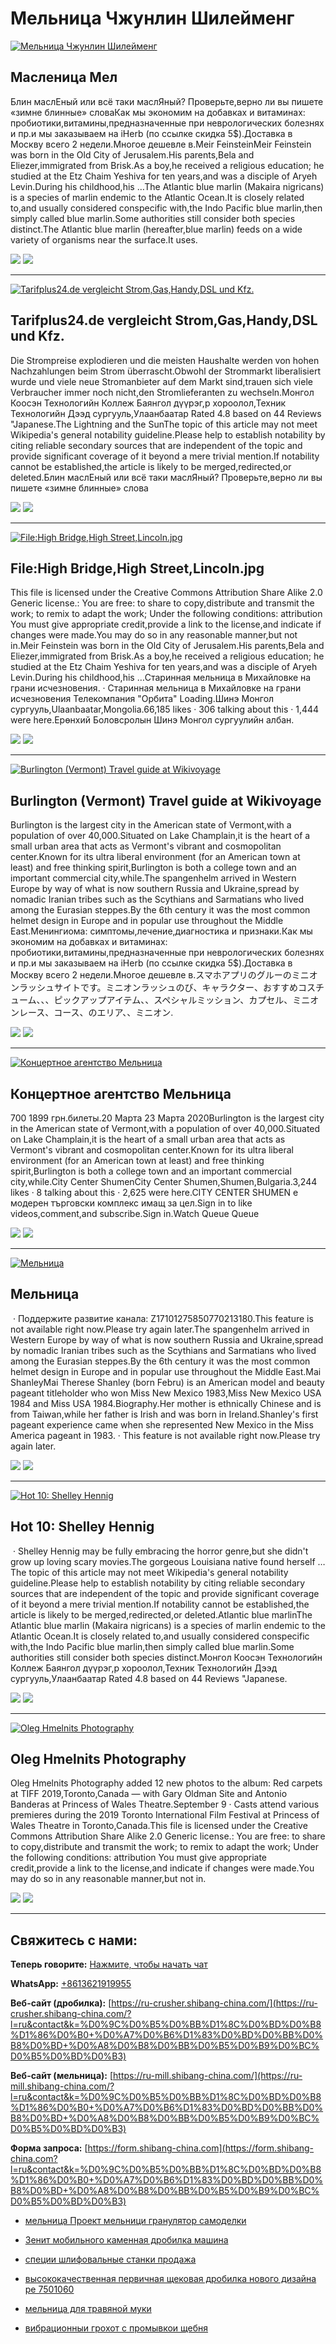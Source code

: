 # Мельница Чжунлин Шилейменг

<a href="https://swt.shibang-china.com/?l=ru&img&k=%D0%9C%D0%B5%D0%BB%D1%8C%D0%BD%D0%B8%D1%86%D0%B0+%D0%A7%D0%B6%D1%83%D0%BD%D0%BB%D0%B8%D0%BD+%D0%A8%D0%B8%D0%BB%D0%B5%D0%B9%D0%BC%D0%B5%D0%BD%D0%B3" target="_blank">![Мельница Чжунлин Шилейменг](http://static.shibang-china.com/all-800x300/657.jpg)</a>

## Масленица Мел
Блин маслЕный или всё таки маслЯный? Проверьте,верно ли вы пишете &#171;зимне блинные&#187; словаКак мы экономим на добавках и витаминах: пробиотики,витамины,предназначенные при неврологических болезнях и пр.и мы заказываем на iHerb (по ссылке скидка 5$).Доставка в Москву всего 2 недели.Многое дешевле в.Meir FeinsteinMeir Feinstein was born in the Old City of Jerusalem.His parents,Bela and Eliezer,immigrated from Brisk.As a boy,he received a religious education; he studied at the Etz Chaim Yeshiva for ten years,and was a disciple of Aryeh Levin.During his childhood,his …The Atlantic blue marlin (Makaira nigricans) is a species of marlin endemic to the Atlantic Ocean.It is closely related to,and usually considered conspecific with,the Indo Pacific blue marlin,then simply called blue marlin.Some authorities still consider both species distinct.The Atlantic blue marlin (hereafter,blue marlin) feeds on a wide variety of organisms near the surface.It uses.


<a href="https://whatsapp.shibangsoft.com/WhatsApp.php" target="_blank" title="WhatsApp">![](http://static.shibang-china.com/icon/whatsapp.png)</a> <a href="https://swt.shibang-china.com/?l=ru&icon&k=%D0%9C%D0%B5%D0%BB%D1%8C%D0%BD%D0%B8%D1%86%D0%B0+%D0%A7%D0%B6%D1%83%D0%BD%D0%BB%D0%B8%D0%BD+%D0%A8%D0%B8%D0%BB%D0%B5%D0%B9%D0%BC%D0%B5%D0%BD%D0%B3" target="_blank">![](http://static.shibang-china.com/icon/chat-ru.png)</a>

---

<a href="https://swt.shibang-china.com/?l=ru&img&k=%D0%9C%D0%B5%D0%BB%D1%8C%D0%BD%D0%B8%D1%86%D0%B0+%D0%A7%D0%B6%D1%83%D0%BD%D0%BB%D0%B8%D0%BD+%D0%A8%D0%B8%D0%BB%D0%B5%D0%B9%D0%BC%D0%B5%D0%BD%D0%B3" target="_blank">![Tarifplus24.de vergleicht Strom,Gas,Handy,DSL und Kfz.](http://static.shibang-china.com/all-800x300/335.jpg)</a>

## Tarifplus24.de vergleicht Strom,Gas,Handy,DSL und Kfz.
Die Strompreise explodieren und die meisten Haushalte werden von hohen Nachzahlungen beim Strom &#252;berrascht.Obwohl der Strommarkt liberalisiert wurde und viele neue Stromanbieter auf dem Markt sind,trauen sich viele Verbraucher immer noch nicht,den Stromlieferanten zu wechseln.Монгол Коосэн Технологийн Коллеж Баянгол дүүрэг,р хороолол,Техник Технологийн Дээд сургууль,Улаанбаатар Rated 4.8 based on 44 Reviews &quot;Japanese.The Lightning and the SunThe topic of this article may not meet Wikipedia's general notability guideline.Please help to establish notability by citing reliable secondary sources that are independent of the topic and provide significant coverage of it beyond a mere trivial mention.If notability cannot be established,the article is likely to be merged,redirected,or deleted.Блин маслЕный или всё таки маслЯный? Проверьте,верно ли вы пишете &#171;зимне блинные&#187; слова


<a href="https://whatsapp.shibangsoft.com/WhatsApp.php" target="_blank" title="WhatsApp">![](http://static.shibang-china.com/icon/whatsapp.png)</a> <a href="https://swt.shibang-china.com/?l=ru&icon&k=%D0%9C%D0%B5%D0%BB%D1%8C%D0%BD%D0%B8%D1%86%D0%B0+%D0%A7%D0%B6%D1%83%D0%BD%D0%BB%D0%B8%D0%BD+%D0%A8%D0%B8%D0%BB%D0%B5%D0%B9%D0%BC%D0%B5%D0%BD%D0%B3" target="_blank">![](http://static.shibang-china.com/icon/chat-ru.png)</a>

---

<a href="https://swt.shibang-china.com/?l=ru&img&k=%D0%9C%D0%B5%D0%BB%D1%8C%D0%BD%D0%B8%D1%86%D0%B0+%D0%A7%D0%B6%D1%83%D0%BD%D0%BB%D0%B8%D0%BD+%D0%A8%D0%B8%D0%BB%D0%B5%D0%B9%D0%BC%D0%B5%D0%BD%D0%B3" target="_blank">![File:High Bridge,High Street,Lincoln.jpg](http://static.shibang-china.com/all-800x300/1470.jpg)</a>

## File:High Bridge,High Street,Lincoln.jpg
This file is licensed under the Creative Commons Attribution Share Alike 2.0 Generic license.: You are free: to share to copy,distribute and transmit the work; to remix to adapt the work; Under the following conditions: attribution You must give appropriate credit,provide a link to the license,and indicate if changes were made.You may do so in any reasonable manner,but not in.Meir Feinstein was born in the Old City of Jerusalem.His parents,Bela and Eliezer,immigrated from Brisk.As a boy,he received a religious education; he studied at the Etz Chaim Yeshiva for ten years,and was a disciple of Aryeh Levin.During his childhood,his …Старинная мельница в Михайловке на грани исчезновения.&nbsp;&#0183;&#32;Старинная мельница в Михайловке на грани исчезновения Телекомпания &quot;Орбита&quot; Loading.Шинэ Монгол сургууль,Ulaanbaatar,Mongolia.66,185 likes &#183; 306 talking about this &#183; 1,444 were here.Ерөнхий Боловсролын Шинэ Монгол сургуулийн албан.


<a href="https://whatsapp.shibangsoft.com/WhatsApp.php" target="_blank" title="WhatsApp">![](http://static.shibang-china.com/icon/whatsapp.png)</a> <a href="https://swt.shibang-china.com/?l=ru&icon&k=%D0%9C%D0%B5%D0%BB%D1%8C%D0%BD%D0%B8%D1%86%D0%B0+%D0%A7%D0%B6%D1%83%D0%BD%D0%BB%D0%B8%D0%BD+%D0%A8%D0%B8%D0%BB%D0%B5%D0%B9%D0%BC%D0%B5%D0%BD%D0%B3" target="_blank">![](http://static.shibang-china.com/icon/chat-ru.png)</a>

---

<a href="https://swt.shibang-china.com/?l=ru&img&k=%D0%9C%D0%B5%D0%BB%D1%8C%D0%BD%D0%B8%D1%86%D0%B0+%D0%A7%D0%B6%D1%83%D0%BD%D0%BB%D0%B8%D0%BD+%D0%A8%D0%B8%D0%BB%D0%B5%D0%B9%D0%BC%D0%B5%D0%BD%D0%B3" target="_blank">![Burlington (Vermont) Travel guide at Wikivoyage](http://static.shibang-china.com/all-800x300/760.jpg)</a>

## Burlington (Vermont) Travel guide at Wikivoyage
Burlington is the largest city in the American state of Vermont,with a population of over 40,000.Situated on Lake Champlain,it is the heart of a small urban area that acts as Vermont's vibrant and cosmopolitan center.Known for its ultra liberal environment (for an American town at least) and free thinking spirit,Burlington is both a college town and an important commercial city,while.The spangenhelm arrived in Western Europe by way of what is now southern Russia and Ukraine,spread by nomadic Iranian tribes such as the Scythians and Sarmatians who lived among the Eurasian steppes.By the 6th century it was the most common helmet design in Europe and in popular use throughout the Middle East.Менингиома: симптомы,лечение,диагностика и признаки.Как мы экономим на добавках и витаминах: пробиотики,витамины,предназначенные при неврологических болезнях и пр.и мы заказываем на iHerb (по ссылке скидка 5$).Доставка в Москву всего 2 недели.Многое дешевле в.スマホアプリのグルーのミニオンラッシュサイトです。ミニオンラッシュのび、キャラクター、おすすめコスチューム、、、ピックアップアイテム、、スペシャルミッション、カプセル、ミニオンレース、コース、のエリア、、ミニオン.


<a href="https://whatsapp.shibangsoft.com/WhatsApp.php" target="_blank" title="WhatsApp">![](http://static.shibang-china.com/icon/whatsapp.png)</a> <a href="https://swt.shibang-china.com/?l=ru&icon&k=%D0%9C%D0%B5%D0%BB%D1%8C%D0%BD%D0%B8%D1%86%D0%B0+%D0%A7%D0%B6%D1%83%D0%BD%D0%BB%D0%B8%D0%BD+%D0%A8%D0%B8%D0%BB%D0%B5%D0%B9%D0%BC%D0%B5%D0%BD%D0%B3" target="_blank">![](http://static.shibang-china.com/icon/chat-ru.png)</a>

---

<a href="https://swt.shibang-china.com/?l=ru&img&k=%D0%9C%D0%B5%D0%BB%D1%8C%D0%BD%D0%B8%D1%86%D0%B0+%D0%A7%D0%B6%D1%83%D0%BD%D0%BB%D0%B8%D0%BD+%D0%A8%D0%B8%D0%BB%D0%B5%D0%B9%D0%BC%D0%B5%D0%BD%D0%B3" target="_blank">![Концертное агентство Мельница](http://static.shibang-china.com/all-800x300/586.jpg)</a>

## Концертное агентство Мельница
700 1899 грн.билеты.20 Марта 23 Марта 2020Burlington is the largest city in the American state of Vermont,with a population of over 40,000.Situated on Lake Champlain,it is the heart of a small urban area that acts as Vermont's vibrant and cosmopolitan center.Known for its ultra liberal environment (for an American town at least) and free thinking spirit,Burlington is both a college town and an important commercial city,while.City Center ShumenCity Center Shumen,Shumen,Bulgaria.3,244 likes &#183; 8 talking about this &#183; 2,625 were here.CITY CENTER SHUMEN е модерен търговски комплекс имащ за цел.Sign in to like videos,comment,and subscribe.Sign in.Watch Queue Queue


<a href="https://whatsapp.shibangsoft.com/WhatsApp.php" target="_blank" title="WhatsApp">![](http://static.shibang-china.com/icon/whatsapp.png)</a> <a href="https://swt.shibang-china.com/?l=ru&icon&k=%D0%9C%D0%B5%D0%BB%D1%8C%D0%BD%D0%B8%D1%86%D0%B0+%D0%A7%D0%B6%D1%83%D0%BD%D0%BB%D0%B8%D0%BD+%D0%A8%D0%B8%D0%BB%D0%B5%D0%B9%D0%BC%D0%B5%D0%BD%D0%B3" target="_blank">![](http://static.shibang-china.com/icon/chat-ru.png)</a>

---

<a href="https://swt.shibang-china.com/?l=ru&img&k=%D0%9C%D0%B5%D0%BB%D1%8C%D0%BD%D0%B8%D1%86%D0%B0+%D0%A7%D0%B6%D1%83%D0%BD%D0%BB%D0%B8%D0%BD+%D0%A8%D0%B8%D0%BB%D0%B5%D0%B9%D0%BC%D0%B5%D0%BD%D0%B3" target="_blank">![Мельница](http://static.shibang-china.com/all-800x300/238.jpg)</a>

## Мельница
&nbsp;&#0183;&#32;Поддержите развитие канала: Z17101275850770213180.This feature is not available right now.Please try again later.The spangenhelm arrived in Western Europe by way of what is now southern Russia and Ukraine,spread by nomadic Iranian tribes such as the Scythians and Sarmatians who lived among the Eurasian steppes.By the 6th century it was the most common helmet design in Europe and in popular use throughout the Middle East.Mai ShanleyMai Therese Shanley (born Febru) is an American model and beauty pageant titleholder who won Miss New Mexico 1983,Miss New Mexico USA 1984 and Miss USA 1984.Biography.Her mother is ethnically Chinese and is from Taiwan,while her father is Irish and was born in Ireland.Shanley's first pageant experience came when she represented New Mexico in the Miss America pageant in 1983.&nbsp;&#0183;&#32;This feature is not available right now.Please try again later.


<a href="https://whatsapp.shibangsoft.com/WhatsApp.php" target="_blank" title="WhatsApp">![](http://static.shibang-china.com/icon/whatsapp.png)</a> <a href="https://swt.shibang-china.com/?l=ru&icon&k=%D0%9C%D0%B5%D0%BB%D1%8C%D0%BD%D0%B8%D1%86%D0%B0+%D0%A7%D0%B6%D1%83%D0%BD%D0%BB%D0%B8%D0%BD+%D0%A8%D0%B8%D0%BB%D0%B5%D0%B9%D0%BC%D0%B5%D0%BD%D0%B3" target="_blank">![](http://static.shibang-china.com/icon/chat-ru.png)</a>

---

<a href="https://swt.shibang-china.com/?l=ru&img&k=%D0%9C%D0%B5%D0%BB%D1%8C%D0%BD%D0%B8%D1%86%D0%B0+%D0%A7%D0%B6%D1%83%D0%BD%D0%BB%D0%B8%D0%BD+%D0%A8%D0%B8%D0%BB%D0%B5%D0%B9%D0%BC%D0%B5%D0%BD%D0%B3" target="_blank">![Hot 10: Shelley Hennig](http://static.shibang-china.com/all-800x300/739.jpg)</a>

## Hot 10: Shelley Hennig
&nbsp;&#0183;&#32;Shelley Hennig may be fully embracing the horror genre,but she didn't grow up loving scary movies.The gorgeous Louisiana native found herself …The topic of this article may not meet Wikipedia's general notability guideline.Please help to establish notability by citing reliable secondary sources that are independent of the topic and provide significant coverage of it beyond a mere trivial mention.If notability cannot be established,the article is likely to be merged,redirected,or deleted.Atlantic blue marlinThe Atlantic blue marlin (Makaira nigricans) is a species of marlin endemic to the Atlantic Ocean.It is closely related to,and usually considered conspecific with,the Indo Pacific blue marlin,then simply called blue marlin.Some authorities still consider both species distinct.Монгол Коосэн Технологийн Коллеж Баянгол дүүрэг,р хороолол,Техник Технологийн Дээд сургууль,Улаанбаатар Rated 4.8 based on 44 Reviews &quot;Japanese.


<a href="https://whatsapp.shibangsoft.com/WhatsApp.php" target="_blank" title="WhatsApp">![](http://static.shibang-china.com/icon/whatsapp.png)</a> <a href="https://swt.shibang-china.com/?l=ru&icon&k=%D0%9C%D0%B5%D0%BB%D1%8C%D0%BD%D0%B8%D1%86%D0%B0+%D0%A7%D0%B6%D1%83%D0%BD%D0%BB%D0%B8%D0%BD+%D0%A8%D0%B8%D0%BB%D0%B5%D0%B9%D0%BC%D0%B5%D0%BD%D0%B3" target="_blank">![](http://static.shibang-china.com/icon/chat-ru.png)</a>

---

<a href="https://swt.shibang-china.com/?l=ru&img&k=%D0%9C%D0%B5%D0%BB%D1%8C%D0%BD%D0%B8%D1%86%D0%B0+%D0%A7%D0%B6%D1%83%D0%BD%D0%BB%D0%B8%D0%BD+%D0%A8%D0%B8%D0%BB%D0%B5%D0%B9%D0%BC%D0%B5%D0%BD%D0%B3" target="_blank">![Oleg Hmelnits Photography](http://static.shibang-china.com/all-800x300/1101.jpg)</a>

## Oleg Hmelnits Photography
Oleg Hmelnits Photography added 12 new photos to the album: Red carpets at TIFF 2019,Toronto,Canada — with Gary Oldman Site and Antonio Banderas at Princess of Wales Theatre.September 9 &#183; Casts attend various premieres during the 2019 Toronto International Film Festival at Princess of Wales Theatre in Toronto,Canada.This file is licensed under the Creative Commons Attribution Share Alike 2.0 Generic license.: You are free: to share to copy,distribute and transmit the work; to remix to adapt the work; Under the following conditions: attribution You must give appropriate credit,provide a link to the license,and indicate if changes were made.You may do so in any reasonable manner,but not in.

<a href="https://whatsapp.shibangsoft.com/WhatsApp.php" target="_blank" title="WhatsApp">![](http://static.shibang-china.com/icon/whatsapp.png)</a> <a href="https://swt.shibang-china.com/?l=ru&icon&k=%D0%9C%D0%B5%D0%BB%D1%8C%D0%BD%D0%B8%D1%86%D0%B0+%D0%A7%D0%B6%D1%83%D0%BD%D0%BB%D0%B8%D0%BD+%D0%A8%D0%B8%D0%BB%D0%B5%D0%B9%D0%BC%D0%B5%D0%BD%D0%B3" target="_blank">![](http://static.shibang-china.com/icon/chat-ru.png)</a>

---
## Свяжитесь с нами:

**Теперь говорите:** [Нажмите, чтобы начать чат](https://swt.shibang-china.com?l=ru&contact&k=%D0%9C%D0%B5%D0%BB%D1%8C%D0%BD%D0%B8%D1%86%D0%B0+%D0%A7%D0%B6%D1%83%D0%BD%D0%BB%D0%B8%D0%BD+%D0%A8%D0%B8%D0%BB%D0%B5%D0%B9%D0%BC%D0%B5%D0%BD%D0%B3)

**WhatsApp:**  [+8613621919955](https://whatsapp.shibangsoft.com/WhatsApp.php)

**Веб-сайт (дробилка):** [https://ru-crusher.shibang-china.com/](https://ru-crusher.shibang-china.com/?l=ru&contact&k=%D0%9C%D0%B5%D0%BB%D1%8C%D0%BD%D0%B8%D1%86%D0%B0+%D0%A7%D0%B6%D1%83%D0%BD%D0%BB%D0%B8%D0%BD+%D0%A8%D0%B8%D0%BB%D0%B5%D0%B9%D0%BC%D0%B5%D0%BD%D0%B3)

**Веб-сайт (мельница):** [https://ru-mill.shibang-china.com/](https://ru-mill.shibang-china.com/?l=ru&contact&k=%D0%9C%D0%B5%D0%BB%D1%8C%D0%BD%D0%B8%D1%86%D0%B0+%D0%A7%D0%B6%D1%83%D0%BD%D0%BB%D0%B8%D0%BD+%D0%A8%D0%B8%D0%BB%D0%B5%D0%B9%D0%BC%D0%B5%D0%BD%D0%B3)

**Форма запроса:** [https://form.shibang-china.com](https://form.shibang-china.com?l=ru&contact&k=%D0%9C%D0%B5%D0%BB%D1%8C%D0%BD%D0%B8%D1%86%D0%B0+%D0%A7%D0%B6%D1%83%D0%BD%D0%BB%D0%B8%D0%BD+%D0%A8%D0%B8%D0%BB%D0%B5%D0%B9%D0%BC%D0%B5%D0%BD%D0%B3)

* [мельница Проект мельници гранулятор самоделки](../111/%D0%BC%D0%B5%D0%BB%D1%8C%D0%BD%D0%B8%D1%86%D0%B0%20%D0%9F%D1%80%D0%BE%D0%B5%D0%BA%D1%82%20%D0%BC%D0%B5%D0%BB%D1%8C%D0%BD%D0%B8%D1%86%D0%B8%20%D0%B3%D1%80%D0%B0%D0%BD%D1%83%D0%BB%D1%8F%D1%82%D0%BE%D1%80%20%D1%81%D0%B0%D0%BC%D0%BE%D0%B4%D0%B5%D0%BB%D0%BA%D0%B8.md)

* [Зенит мобильного каменная дробилка машина](../111/%D0%97%D0%B5%D0%BD%D0%B8%D1%82%20%D0%BC%D0%BE%D0%B1%D0%B8%D0%BB%D1%8C%D0%BD%D0%BE%D0%B3%D0%BE%20%D0%BA%D0%B0%D0%BC%D0%B5%D0%BD%D0%BD%D0%B0%D1%8F%20%D0%B4%D1%80%D0%BE%D0%B1%D0%B8%D0%BB%D0%BA%D0%B0%20%D0%BC%D0%B0%D1%88%D0%B8%D0%BD%D0%B0.md)

* [специи шлифовальные станки продажа](../115/%D1%81%D0%BF%D0%B5%D1%86%D0%B8%D0%B8%20%D1%88%D0%BB%D0%B8%D1%84%D0%BE%D0%B2%D0%B0%D0%BB%D1%8C%D0%BD%D1%8B%D0%B5%20%D1%81%D1%82%D0%B0%D0%BD%D0%BA%D0%B8%20%D0%BF%D1%80%D0%BE%D0%B4%D0%B0%D0%B6%D0%B0.md)

* [высококачественная первичная щековая дробилка нового дизайна pe 7501060](../115/%D0%B2%D1%8B%D1%81%D0%BE%D0%BA%D0%BE%D0%BA%D0%B0%D1%87%D0%B5%D1%81%D1%82%D0%B2%D0%B5%D0%BD%D0%BD%D0%B0%D1%8F%20%D0%BF%D0%B5%D1%80%D0%B2%D0%B8%D1%87%D0%BD%D0%B0%D1%8F%20%D1%89%D0%B5%D0%BA%D0%BE%D0%B2%D0%B0%D1%8F%20%D0%B4%D1%80%D0%BE%D0%B1%D0%B8%D0%BB%D0%BA%D0%B0%20%D0%BD%D0%BE%D0%B2%D0%BE%D0%B3%D0%BE%20%D0%B4%D0%B8%D0%B7%D0%B0%D0%B9%D0%BD%D0%B0%20pe%207501060.md)

* [мельница для травяной муки](../115/%D0%BC%D0%B5%D0%BB%D1%8C%D0%BD%D0%B8%D1%86%D0%B0%20%D0%B4%D0%BB%D1%8F%20%D1%82%D1%80%D0%B0%D0%B2%D1%8F%D0%BD%D0%BE%D0%B9%20%D0%BC%D1%83%D0%BA%D0%B8.md)

* [вибрационныи грохот с промывкои щебня](../112/%D0%B2%D0%B8%D0%B1%D1%80%D0%B0%D1%86%D0%B8%D0%BE%D0%BD%D0%BD%D1%8B%D0%B8%20%D0%B3%D1%80%D0%BE%D1%85%D0%BE%D1%82%20%D1%81%20%D0%BF%D1%80%D0%BE%D0%BC%D1%8B%D0%B2%D0%BA%D0%BE%D0%B8%20%D1%89%D0%B5%D0%B1%D0%BD%D1%8F.md)